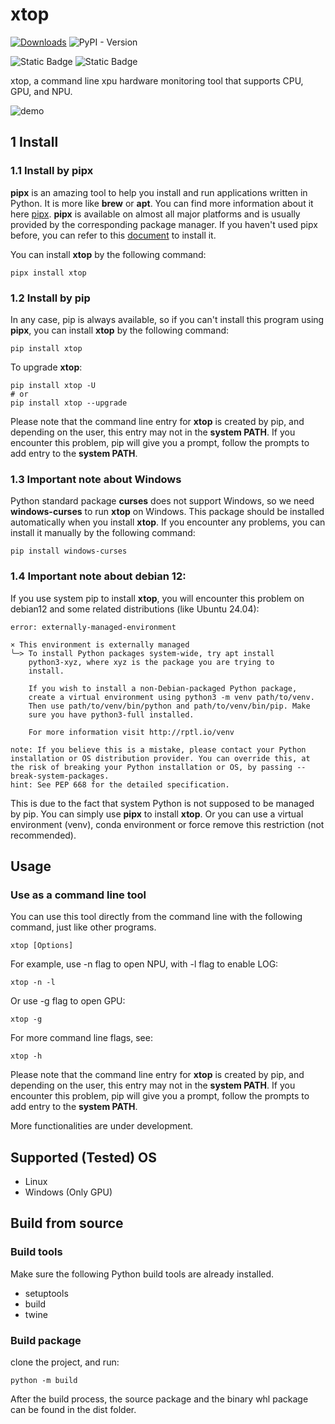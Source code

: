 # xtop


[![Downloads](https://static.pepy.tech/badge/xtop)](https://pepy.tech/project/xtop)
![PyPI - Version](https://img.shields.io/pypi/v/xtop?label=version)

![Static Badge](https://img.shields.io/badge/Linux-blue)
![Static Badge](https://img.shields.io/badge/Windows-green)


xtop, a command line xpu hardware monitoring tool that supports CPU, GPU, and NPU.

![demo](https://files.catbox.moe/fb9ryz.jpg)

## 1 Install
### 1.1 Install by pipx
**pipx** is an amazing tool to help you install and run applications written in Python. It is more like **brew** or **apt**. You can find more information about it here [pipx](https://github.com/pypa/pipx). **pipx** is available on almost all major platforms and is usually provided by the corresponding package manager. If you haven't used pipx before, you can refer to this [document](https://pipx.pypa.io/stable/installation/) to install it.

You can install **xtop** by the following command:
```shell
pipx install xtop
```

### 1.2 Install by pip
In any case, pip is always available, so if you can't install this program using **pipx**, you can install **xtop** by the following command:
```shell
pip install xtop
```
To upgrade **xtop**:
```shell
pip install xtop -U
# or
pip install xtop --upgrade
```

Please note that the command line entry for **xtop** is created by pip, and depending on the user, this entry may not in the __system PATH__. If you encounter this problem, pip will give you a prompt, follow the prompts to add entry to the __system PATH__.


### 1.3 Important note about Windows
Python standard package **curses** does not support Windows, so we need **windows-curses** to run **xtop** on Windows. This package should be installed automatically when you install **xtop**. If you encounter any problems, you can install it manually by the following command:

```shell
pip install windows-curses
```


### 1.4 Important note about debian 12:
If you use system pip to install **xtop**, you will encounter this problem on debian12 and some related distributions (like Ubuntu 24.04):
```text
error: externally-managed-environment

× This environment is externally managed
╰─> To install Python packages system-wide, try apt install
    python3-xyz, where xyz is the package you are trying to
    install.
    
    If you wish to install a non-Debian-packaged Python package,
    create a virtual environment using python3 -m venv path/to/venv.
    Then use path/to/venv/bin/python and path/to/venv/bin/pip. Make
    sure you have python3-full installed.
    
    For more information visit http://rptl.io/venv

note: If you believe this is a mistake, please contact your Python installation or OS distribution provider. You can override this, at the risk of breaking your Python installation or OS, by passing --break-system-packages.
hint: See PEP 668 for the detailed specification.
```
This is due to the fact that system Python is not supposed to be managed by pip. You can simply use **pipx** to install **xtop**. Or you can use a virtual environment (venv), conda environment or force remove this restriction (not recommended).


## Usage
### Use as a command line tool
You can use this tool directly from the command line with the following command, just like other programs.
```shell
xtop [Options]
```
For example, use -n flag to open NPU, with -l flag to enable LOG:
```shell
xtop -n -l
```
Or use -g flag to open GPU:
```shell
xtop -g
```
For more command line flags, see:
```shell
xtop -h
```

Please note that the command line entry for __xtop__ is created by pip, and depending on the user, this entry may not in the __system PATH__. If you encounter this problem, pip will give you a prompt, follow the prompts to add entry to the __system PATH__.

More functionalities are under development.

## Supported (Tested) OS
* Linux
* Windows (Only GPU)


## Build from source
### Build tools
Make sure the following Python build tools are already installed.
* setuptools
* build
* twine

### Build package
clone the project, and run:
```shell
python -m build
```
After the build process, the source package and the binary whl package can be found in the dist folder.



